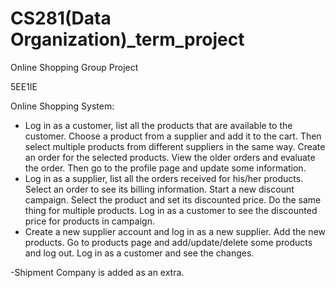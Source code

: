 # CS281(Data Organization)_term_project
Online Shopping Group Project

5EE1IE

Online Shopping System:
- Log in as a customer, list all the products that are available to the customer. Choose a
product from a supplier and add it to the cart. Then select multiple products from
different suppliers in the same way. Create an order for the selected products. View the
older orders and evaluate the order. Then go to the profile page and update some
information.
- Log in as a supplier, list all the orders received for his/her products. Select an order to
see its billing information. Start a new discount campaign. Select the product and set
its discounted price. Do the same thing for multiple products. Log in as a customer to
see the discounted price for products in campaign.
- Create a new supplier account and log in as a new supplier. Add the new products. Go
to products page and add/update/delete some products and log out. Log in as a customer
and see the changes.


-Shipment Company is added as an extra.
